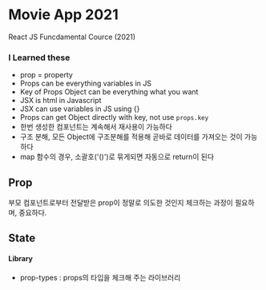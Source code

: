 # Movie App 2021

React JS Funcdamental Cource (2021)

### I Learned these

- prop = property
- Props can be everything variables in JS
- Key of Props Object can be everything what you want
- JSX is html in Javascript
- JSX can use variables in JS using {}
- Props can get Object directly with key, not use `props.key`
- 한번 생성한 컴포넌트는 계속해서 재사용이 가능하다
- 구조 분해, 모든 Object에 구조분해를 적용해 곧바로 데이터를 가져오는 것이 가능하다
- map 함수의 경우, 소괄호('()')로 묶게되면 자동으로 return이 된다


## Prop
부모 컴포넌트로부터 전달받은 prop이 정말로 의도한 것인지 체크하는 과정이 필요하며, 중요하다.

## State

#### Library
- prop-types : props의 타입을 체크해 주는 라이브러리
